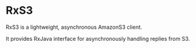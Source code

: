 RxS3
========

RxS3 is a lightweight, asynchronous AmazonS3 client.

It provides RxJava interface for asynchronously handling replies from S3. 